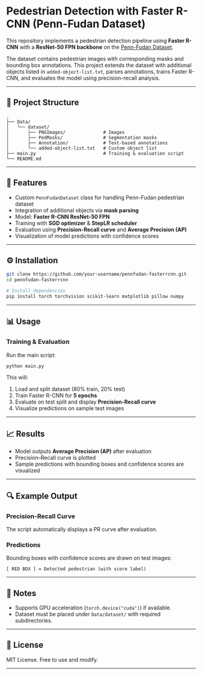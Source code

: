 # Pedestrian Detection with Faster R-CNN (Penn-Fudan Dataset)

This repository implements a pedestrian detection pipeline using **Faster R-CNN** with a **ResNet-50 FPN backbone** on the [Penn-Fudan Dataset](https://www.cis.upenn.edu/~jshi/ped_html/).

The dataset contains pedestrian images with corresponding masks and bounding box annotations. This project extends the dataset with additional objects listed in `added-object-list.txt`, parses annotations, trains Faster R-CNN, and evaluates the model using precision-recall analysis.

---

## 📂 Project Structure

```
.
├── Data/
│   └── dataset/
│       ├── PNGImages/              # Images
│       ├── PedMasks/               # Segmentation masks
│       ├── Annotation/             # Text-based annotations
│       └── added-object-list.txt   # Custom object list
├── main.py                         # Training & evaluation script
└── README.md
```

---

## 🚀 Features

- Custom `PennFudanDataset` class for handling Penn-Fudan pedestrian dataset
- Integration of additional objects via **mask parsing**
- Model: **Faster R-CNN ResNet-50 FPN**
- Training with **SGD optimizer** & **StepLR scheduler**
- Evaluation using **Precision-Recall curve** and **Average Precision (AP)**
- Visualization of model predictions with confidence scores

---

## ⚙️ Installation

```bash
git clone https://github.com/your-username/pennfudan-fasterrcnn.git
cd pennfudan-fasterrcnn

# Install dependencies
pip install torch torchvision scikit-learn matplotlib pillow numpy
```

---

## 📊 Usage

### Training & Evaluation
Run the main script:

```bash
python main.py
```

This will:
1. Load and split dataset (80% train, 20% test)
2. Train Faster R-CNN for **5 epochs**
3. Evaluate on test split and display **Precision-Recall curve**
4. Visualize predictions on sample test images

---

## 📈 Results

- Model outputs **Average Precision (AP)** after evaluation
- Precision–Recall curve is plotted
- Sample predictions with bounding boxes and confidence scores are visualized

---

## 🔍 Example Output

### Precision-Recall Curve
The script automatically displays a PR curve after evaluation.

### Predictions
Bounding boxes with confidence scores are drawn on test images:

```
[ RED BOX ] = Detected pedestrian (with score label)
```

---

## 📌 Notes

- Supports GPU acceleration (`torch.device("cuda")`) if available.
- Dataset must be placed under `Data/dataset/` with required subdirectories.

---

## 📜 License

MIT License. Free to use and modify.

---
